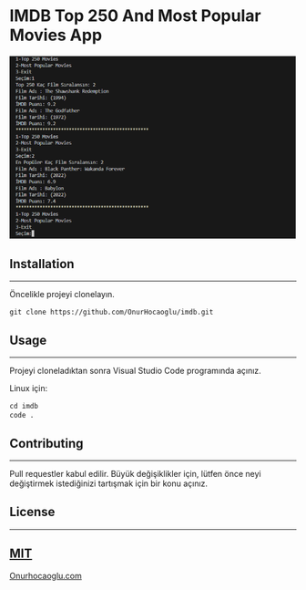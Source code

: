 # IMDB Top 250 And Most Popular Movies App

![IMDB](imdb.png)

## Installation
------------------------------------------
Öncelikle projeyi clonelayın.
```
git clone https://github.com/OnurHocaoglu/imdb.git
```
## Usage
----------------------------------------------------
Projeyi cloneladıktan sonra Visual Studio Code programında açınız.

Linux için:
```
cd imdb
code .
```
## Contributing
----------------------------------------------------
Pull requestler kabul edilir. Büyük değişiklikler için, lütfen önce neyi değiştirmek istediğinizi tartışmak için bir konu açınız.

## License
---------------------------------------------------------
[MIT](https://choosealicense.com/licenses/mit/)
-----------------------------------------------------
[Onurhocaoglu.com](http://www.onurhocaoglu.com)